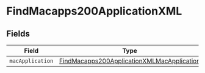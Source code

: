 # FindMacapps200ApplicationXML


## Fields

| Field                                                                                                               | Type                                                                                                                | Required                                                                                                            | Description                                                                                                         |
| ------------------------------------------------------------------------------------------------------------------- | ------------------------------------------------------------------------------------------------------------------- | ------------------------------------------------------------------------------------------------------------------- | ------------------------------------------------------------------------------------------------------------------- |
| `macApplication`                                                                                                    | [FindMacapps200ApplicationXMLMacApplication](../../models/operations/findmacapps200applicationxmlmacapplication.md) | :heavy_minus_sign:                                                                                                  | N/A                                                                                                                 |
